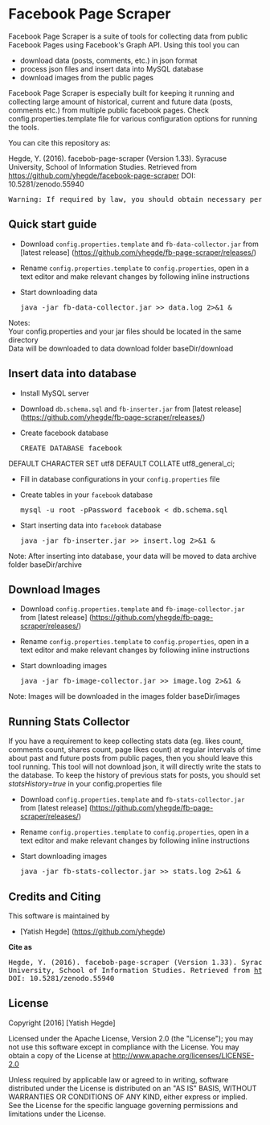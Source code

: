 # Facebook Page Scraper

<!---[![DOI](https://zenodo.org/badge/19221/yhegde/fb-page-scraper.svg)](https://zenodo.org/badge/latestdoi/19221/yhegde/fb-page-scraper)--->

Facebook Page Scraper is a suite of tools for collecting data from public Facebook Pages using Facebook's Graph API. Using this tool you can 
* download data (posts, comments, etc.) in json format
* process json files and insert data into MySQL database
* download images from the public pages

Facebook Page Scraper is especially built for keeping it running and collecting large amount of historical, current and future data (posts, comments etc.) from multiple public facebook pages. Check config.properties.template file for various configuration options for running the tools.

You can cite this repository as:

Hegde, Y. (2016). facebob-page-scraper (Version 1.33). Syracuse University, School of Information Studies. Retrieved from https://github.com/yhegde/facebook-page-scraper DOI: 10.5281/zenodo.55940

<pre>Warning: If required by law, you should obtain necessary permissions for downloading data as given in Facebook's terms and conditions, or from concerned authority who manages the Facebook pages, or as per any other applicable law and regulations. This tool does NOT grant you permissions to dowload data from Facebook. You should obtain the permissions yourself.</pre>

## Quick start guide
 
* Download `config.properties.template` and `fb-data-collector.jar` from [latest release] (https://github.com/yhegde/fb-page-scraper/releases/)

* Rename `config.properties.template` to `config.properties`, open in a text editor and make relevant changes by following inline instructions

* Start downloading data  
    <pre>java -jar fb-data-collector.jar >> data.log 2>&1 &</pre>

Notes:  
    Your config.properties and your jar files should be located in the same directory  
    Data will be downloaded to data download folder baseDir/download

## Insert data into database

* Install MySQL server

* Download `db.schema.sql` and `fb-inserter.jar` from [latest release] (https://github.com/yhegde/fb-page-scraper/releases/)

* Create facebook database
     <pre>CREATE DATABASE facebook 
DEFAULT CHARACTER SET utf8 
DEFAULT COLLATE utf8_general_ci;</pre> 

* Fill in database configurations in your `config.properties` file

* Create tables in your `facebook` database
     <pre>mysql -u root -pPassword facebook < db.schema.sql</pre>

* Start inserting data into `facebook` database  
    <pre>java -jar fb-inserter.jar >> insert.log 2>&1 &</pre>

Note: After inserting into database, your data will be moved to data archive folder baseDir/archive 

## Download Images

* Download `config.properties.template` and `fb-image-collector.jar` from [latest release] (https://github.com/yhegde/fb-page-scraper/releases/)

* Rename `config.properties.template` to `config.properties`, open in a text editor and make relevant changes by following inline instructions

* Start downloading images  
    <pre>java -jar fb-image-collector.jar >> image.log 2>&1 &</pre>

Note: Images will be downloaded in the images folder baseDir/images

## Running Stats Collector

If you have a requirement to keep collecting stats data (eg. likes count, comments count, shares count, page likes count) at regular intervals of time about past and future posts from public pages, then you should leave this tool running. This tool will not download json, it will directly write the stats to the database. To keep the history of previous stats for posts, you should set *statsHistory=true* in your config.properties file

* Download `config.properties.template` and `fb-stats-collector.jar` from [latest release] (https://github.com/yhegde/fb-page-scraper/releases/)

* Rename `config.properties.template` to `config.properties`, open in a text editor and make relevant changes by following inline instructions

* Start downloading images  
    <pre>java -jar fb-stats-collector.jar >> stats.log 2>&1 &</pre>

## Credits and Citing

This software is maintained by
* [Yatish Hegde] (https://github.com/yhegde)  

**Cite as**  
    <pre>Hegde, Y. (2016). facebob-page-scraper (Version 1.33). Syracuse University, School of Information Studies. Retrieved from https://github.com/yhegde/facebook-page-scraper DOI: 10.5281/zenodo.55940</pre>

## License  
Copyright [2016] [Yatish Hegde]

Licensed under the Apache License, Version 2.0 (the "License"); you may not use this software except in compliance with the License. You may obtain a copy of the License at http://www.apache.org/licenses/LICENSE-2.0

Unless required by applicable law or agreed to in writing, software
distributed under the License is distributed on an "AS IS" BASIS,
WITHOUT WARRANTIES OR CONDITIONS OF ANY KIND, either express or implied.
See the License for the specific language governing permissions and
limitations under the License.
